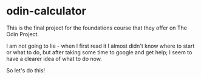# odin-calculator

This is the final project for the foundations course that they offer on The Odin Project. 

I am not going to lie - when I first read it I almost didn't know where to start or what to do, but after taking some time to google and get help; I seem to have a clearer idea of what to do now. 

So let's do this!
